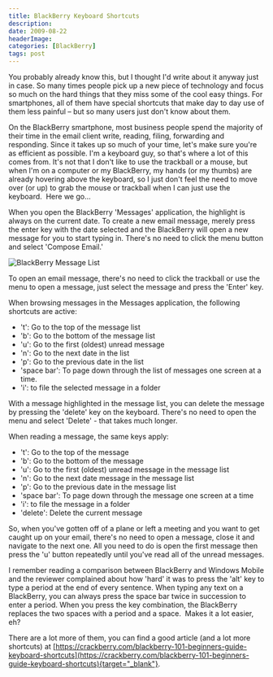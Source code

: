 ```yaml
---
title: BlackBerry Keyboard Shortcuts
description: 
date: 2009-08-22
headerImage: 
categories: [BlackBerry]
tags: post
---
```


You probably already know this, but I thought I'd write about it anyway just in case. So many times people pick up a new piece of technology and focus so much on the hard things that they miss some of the cool easy things. For smartphones, all of them have special shortcuts that make day to day use of them less painful – but so many users just don't know about them.

On the BlackBerry smartphone, most business people spend the majority of their time in the email client write, reading, filing, forwarding and responding. Since it takes up so much of your time, let's make sure you're as efficient as possible. I'm a keyboard guy, so that's where a lot of this comes from. It's not that I don't like to use the trackball or a mouse, but when I'm on a computer or my BlackBerry, my hands (or my thumbs) are already hovering above the keyboard, so I just don't feel the need to move over (or up) to grab the mouse or trackball when I can just use the keyboard.  Here we go…

When you open the BlackBerry 'Messages' application, the highlight is always on the current date. To create a new email message, merely press the enter key with the date selected and the BlackBerry will open a new message for you to start typing in. There's no need to click the menu button and select 'Compose Email.'

![BlackBerry Message List](/images/2009/messages-client.jpg)

To open an email message, there's no need to click the trackball or use the menu to open a message, just select the message and press the 'Enter' key.

When browsing messages in the Messages application, the following shortcuts are active:

*   't': Go to the top of the message list
*   'b': Go to the bottom of the message list
*   'u': Go to the first (oldest) unread message
*   'n': Go to the next date in the list
*   'p': Go to the previous date in the list
*   'space bar': To page down through the list of messages one screen at a time.
*   'i': to file the selected message in a folder

With a message highlighted in the message list, you can delete the message by pressing the 'delete' key on the keyboard. There's no need to open the menu and select 'Delete' - that takes much longer.

When reading a message, the same keys apply:

*   't': Go to the top of the message
*   'b': Go to the bottom of the message
*   'u': Go to the first (oldest) unread message in the message list
*   'n': Go to the next date message in the message list
*   'p': Go to the previous date in the message list
*   'space bar': To page down through the message one screen at a time
*   'i': to file the message in a folder
*   'delete': Delete the current message

So, when you've gotten off of a plane or left a meeting and you want to get caught up on your email, there's no need to open a message, close it and navigate to the next one. All you need to do is open the first message then press the 'u' button repeatedly until you've read all of the unread messages.

I remember reading a comparison between BlackBerry and Windows Mobile and the reviewer complained about how 'hard' it was to press the 'alt' key to type a period at the end of every sentence. When typing any text on a BlackBerry, you can always press the space bar twice in succession to enter a period. When you press the key combination, the BlackBerry replaces the two spaces with a period and a space.  Makes it a lot easier, eh?

There are a lot more of them, you can find a good article (and a lot more shortcuts) at [https://crackberry.com/blackberry-101-beginners-guide-keyboard-shortcuts](https://crackberry.com/blackberry-101-beginners-guide-keyboard-shortcuts){target="_blank"}.